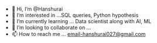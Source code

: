 - 👋 Hi, I’m @Hanshurai
- 👀 I’m interested in ...SQL queries, Python hypothesis 
- 🌱 I’m currently learning ... Data scientist along with AI, ML
- 💞️ I’m looking to collaborate on ...
- 📫 How to reach me ... email-hanshurai027@gmail.com

<!---
Hanshurai/Hanshurai is a ✨ special ✨ repository because its `README.md` (this file) appears on your GitHub profile.
You can click the Preview link to take a look at your changes.
--->
